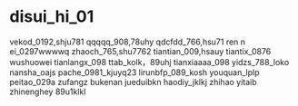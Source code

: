 # disui_hi_01
vekod_0192,shju781
qqqqq_908,78uhy
qdcfdd_766,hsu71
ren n ei_0297wwwwq
zhaoch_765,shu7762
tiantian_009,hsauy
tiantix_0876
wushuowei
tianlangx_098
ttab_kolk，89uhj
tianxiaaaa_098
yidzs_788_loko
nansha_oajs
pache_0981_kjuyq23
lirunbfp_089_kosh
youquan_lplp
peitao_029a
zufangz
bukenan
jueduibkn
haodiy_jklkj
zhihao
yitaib
zhinenghey
89u1klkl
